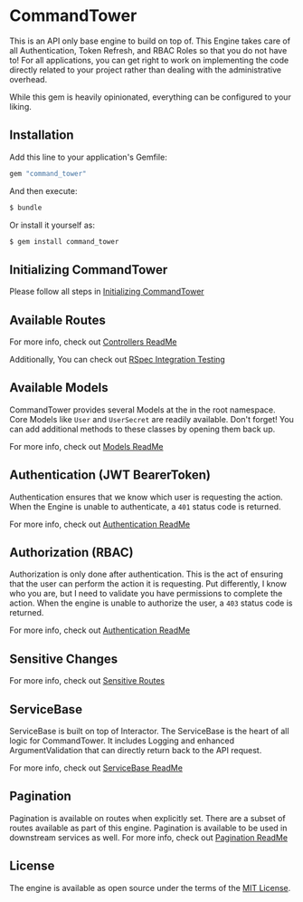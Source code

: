 # CommandTower
This is an API only base engine to build on top of. This Engine takes care of all Authentication, Token Refresh, and RBAC Roles so that you do not have to! For all applications, you can get right to work on implementing the code directly related to your project rather than dealing with the administrative overhead.

While this gem is heavily opinionated, everything can be configured to your liking.

## Installation
Add this line to your application's Gemfile:

```ruby
gem "command_tower"
```

And then execute:
```bash
$ bundle
```

Or install it yourself as:
```bash
$ gem install command_tower
```

## Initializing CommandTower
Please follow all steps in [Initializing CommandTower](docs/initializing.md)


## Available Routes

For more info, check out [Controllers ReadMe](docs/controllers.md)

Additionally, You can check out [RSpec Integration Testing](/spec/integration_test)

## Available Models

CommandTower provides several Models at the in the root namespace. Core Models like `User` and `UserSecret` are readily available. Don't forget! You can add additional methods to these classes by opening them back up.

For more info, check out [Models ReadMe](doc/models.md)

## Authentication (JWT BearerToken)
Authentication ensures that we know which user is requesting the action. When the Engine is unable to authenticate, a `401` status code is returned.

For more info, check out [Authentication ReadMe](docs/authentication.md)

## Authorization (RBAC)
Authorization is only done after authentication. This is the act of ensuring that the user can perform the action it is requesting. Put differently, I know who you are, but I need to validate you have permissions to complete the action. When the engine is unable to authorize the user, a `403` status code is returned.

For more info, check out [Authentication ReadMe](docs/authorization.md)

## Sensitive Changes

For more info, check out [Sensitive Routes](docs/sensitive_routes.md)

## ServiceBase
ServiceBase is built on top of Interactor. The ServiceBase is the heart of all logic for CommandTower. It includes Logging and enhanced ArgumentValidation that can directly return back to the API request.

For more info, check out [ServiceBase ReadMe](app/services/command_tower/README.md)

## Pagination
Pagination is available on routes when explicitly set. There are a subset of routes available as part of this engine. Pagination is available to be used in downstream services as well. For more info, check out [Pagination ReadMe](docs/pagination.md)

## License
The engine is available as open source under the terms of the [MIT License](https://opensource.org/licenses/MIT).
